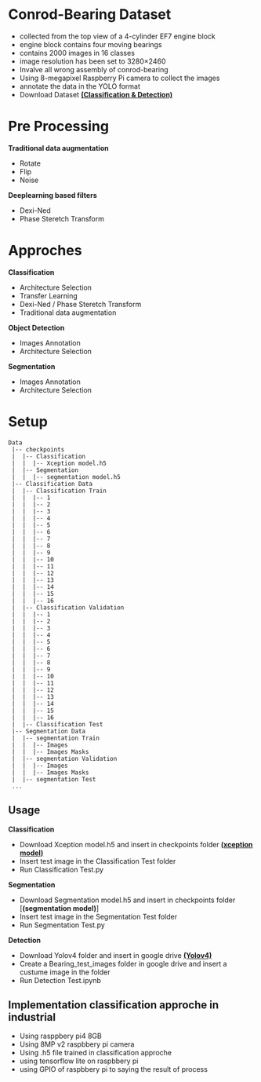 # Conrod-Bearing Dataset

- collected from the top view of a 4-cylinder EF7 engine block
- engine block contains four moving bearings
- contains 2000 images in 16 classes
- image resolution has been set to 3280×2460
- Invalve all wrong assembly of conrod-bearing
- Using 8-megapixel Raspberry Pi camera to collect the images
- annotate the data in the YOLO format
- Download Dataset [**(Classification & Detection)**]()

# Pre Processing

**Traditional data augmentation**
- Rotate
- Flip 
- Noise

**Deeplearning based filters**
- Dexi-Ned
- Phase Steretch Transform

# Approches

**Classification**
- Architecture Selection
- Transfer Learning
- Dexi-Ned / Phase Steretch Transform
- Traditional data augmentation

**Object Detection**
- Images Annotation
- Architecture Selection

**Segmentation**
- Images Annotation
- Architecture Selection

# Setup
```
Data
 |-- checkpoints
 |  |-- Classification 
 |  |  |-- Xception model.h5
 |  |-- Segmentation 
 |  |  |-- segmentation model.h5
 |-- Classification Data
 |  |-- Classification Train
 |  |  |-- 1
 |  |  |-- 2
 |  |  |-- 3
 |  |  |-- 4
 |  |  |-- 5
 |  |  |-- 6
 |  |  |-- 7
 |  |  |-- 8
 |  |  |-- 9
 |  |  |-- 10
 |  |  |-- 11
 |  |  |-- 12
 |  |  |-- 13
 |  |  |-- 14
 |  |  |-- 15
 |  |  |-- 16
 |  |-- Classification Validation
 |  |  |-- 1
 |  |  |-- 2
 |  |  |-- 3
 |  |  |-- 4
 |  |  |-- 5
 |  |  |-- 6
 |  |  |-- 7
 |  |  |-- 8
 |  |  |-- 9
 |  |  |-- 10
 |  |  |-- 11
 |  |  |-- 12
 |  |  |-- 13
 |  |  |-- 14
 |  |  |-- 15
 |  |  |-- 16
 |  |-- Classification Test
 |-- Segmentation Data
 |  |-- segmentation Train
 |  |  |-- Images
 |  |  |-- Images Masks
 |  |-- segmentation Validation
 |  |  |-- Images
 |  |  |-- Images Masks
 |  |-- segmentation Test
 ...
```
## Usage

**Classification**
- Download Xception model.h5 and insert in checkpoints folder [**(xception model)**](https://drive.google.com/file/d/1pkuIa-d7a8mNGxbwka7QeBu-W3zoBXpZ/view?usp=sharing)
- Insert test image in the Classification Test folder
- Run Classification Test.py

**Segmentation**
- Download Segmentation model.h5 and insert in checkpoints folder [**(segmentation model)**]
- Insert test image in the Segmentation Test folder
- Run Segmentation Test.py

**Detection**

- Download Yolov4 folder and insert in google drive [**(Yolov4)**](https://drive.google.com/drive/folders/1EDUZ6yi2qUP65OGfx7cfDpPRSNAvPrPe?usp=sharing)
- Create a Bearing_test_images folder in google drive and insert a custume image in the folder
- Run Detection Test.ipynb

## Implementation classification approche in industrial

- Using rasppbery pi4 8GB
- Using 8MP v2 raspbbery pi camera
- Using .h5 file trained in classification approche
- using tensorflow lite on raspbbery pi
- using GPIO of raspbbery pi to saying the result of process
